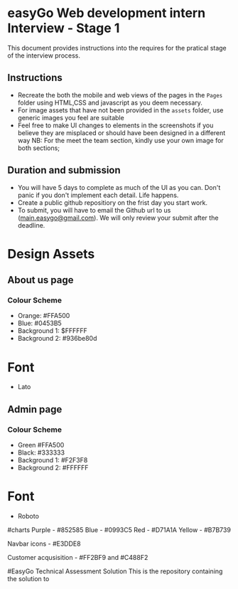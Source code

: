 # easyGo Web development intern Interview - Stage 1
This document provides instructions into the requires for the pratical stage 
of the interview process.

## Instructions 
- Recreate the both the mobile and web views of the pages in the `Pages` folder
 using HTML,CSS and javascript as you deem necessary.
- For image assets that have not been provided in the `assets` folder, use generic images you feel are suitable
- Feel free to make UI changes to elements in the screenshots if you believe they are misplaced
 or should have been designed in a different way
NB: For the meet the team section, kindly use your own image for both sections;

## Duration and submission
- You will have 5 days to complete as much of the UI as you can. Don't panic if you don't implement each detail. Life happens.
- Create a public github repositiory on the frist day you start work. 
- To submit, you will have to email the Github url to us (main.easygo@gmail.com). We will only review your submit after the deadline.

# Design Assets

## About us page

### Colour Scheme
- Orange: #FFA500
- Blue: #0453B5
- Background 1: $FFFFFF
- Background 2: #936be80d

# Font
- Lato


## Admin page

### Colour Scheme
- Green #FFA500
- Black: #333333
- Background 1: #F2F3F8
- Background 2: #FFFFFF

# Font
- Roboto

#charts
Purple - #852585
Blue - #0993C5
Red - #D71A1A
Yellow - #B7B739

Navbar icons - #E3DDE8

Customer acqusisition - #FF2BF9 and #C488F2


#EasyGo Technical Assessment Solution
This is the repository containing the solution to 
